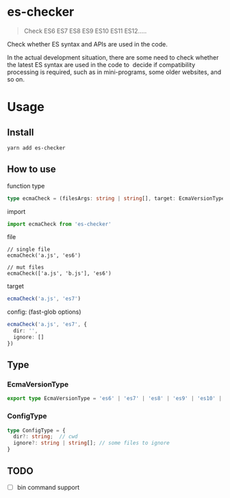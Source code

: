 # es-checker

> Check ES6 ES7 ES8 ES9 ES10 ES11 ES12.....

Check whether ES syntax and APIs are used in the code.

In the actual development situation, there are some need to check whether the latest ES syntax are used in the code to  decide if compatibility processing is required, such as in mini-programs, some older websites, and so on.

# Usage

## Install

```sh
yarn add es-checker
```

## How to use

function type
```ts
type ecmaCheck = (filesArgs: string | string[], target: EcmaVersionType = 'es6', config: ConfigType) => void
```

import
```ts
import ecmaCheck from 'es-checker'
```

file
```
// single file
ecmaCheck('a.js', 'es6')

// mut files
ecmaCheck(['a.js', 'b.js'], 'es6')
```

target
```ts
ecmaCheck('a.js', 'es7')
```

config: (fast-glob options)
```ts
ecmaCheck('a.js', 'es7', {
  dir: '',
  ignore: []
})
```

## Type

### EcmaVersionType
```ts
export type EcmaVersionType = 'es6' | 'es7' | 'es8' | 'es9' | 'es10' | 'es11' | 'es12' | 'es2015' | 'es2016' | 'es2017' | 'es2018' | 'es2019' | 'es2020' | 'es2021'
```

### ConfigType
```ts
type ConfigType = {
  dir?: string;  // cwd
  ignore?: string | string[]; // some files to ignore
}
```


## TODO
 
- [ ] bin command support
